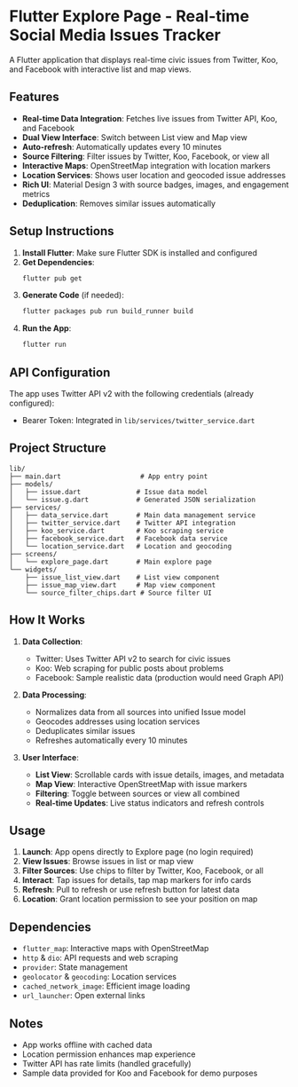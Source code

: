 # Flutter Explore Page - Real-time Social Media Issues Tracker

A Flutter application that displays real-time civic issues from Twitter, Koo, and Facebook with interactive list and map views.

## Features

- **Real-time Data Integration**: Fetches live issues from Twitter API, Koo, and Facebook
- **Dual View Interface**: Switch between List view and Map view
- **Auto-refresh**: Automatically updates every 10 minutes
- **Source Filtering**: Filter issues by Twitter, Koo, Facebook, or view all
- **Interactive Maps**: OpenStreetMap integration with location markers
- **Location Services**: Shows user location and geocoded issue addresses
- **Rich UI**: Material Design 3 with source badges, images, and engagement metrics
- **Deduplication**: Removes similar issues automatically

## Setup Instructions

1. **Install Flutter**: Make sure Flutter SDK is installed and configured
2. **Get Dependencies**:
   ```bash
   flutter pub get
   ```
3. **Generate Code** (if needed):
   ```bash
   flutter packages pub run build_runner build
   ```
4. **Run the App**:
   ```bash
   flutter run
   ```

## API Configuration

The app uses Twitter API v2 with the following credentials (already configured):
- Bearer Token: Integrated in `lib/services/twitter_service.dart`

## Project Structure

```
lib/
├── main.dart                    # App entry point
├── models/
│   ├── issue.dart              # Issue data model
│   └── issue.g.dart            # Generated JSON serialization
├── services/
│   ├── data_service.dart       # Main data management service
│   ├── twitter_service.dart    # Twitter API integration
│   ├── koo_service.dart        # Koo scraping service
│   ├── facebook_service.dart   # Facebook data service
│   └── location_service.dart   # Location and geocoding
├── screens/
│   └── explore_page.dart       # Main explore page
└── widgets/
    ├── issue_list_view.dart    # List view component
    ├── issue_map_view.dart     # Map view component
    └── source_filter_chips.dart # Source filter UI
```

## How It Works

1. **Data Collection**: 
   - Twitter: Uses Twitter API v2 to search for civic issues
   - Koo: Web scraping for public posts about problems
   - Facebook: Sample realistic data (production would need Graph API)

2. **Data Processing**:
   - Normalizes data from all sources into unified Issue model
   - Geocodes addresses using location services
   - Deduplicates similar issues
   - Refreshes automatically every 10 minutes

3. **User Interface**:
   - **List View**: Scrollable cards with issue details, images, and metadata
   - **Map View**: Interactive OpenStreetMap with issue markers
   - **Filtering**: Toggle between sources or view all combined
   - **Real-time Updates**: Live status indicators and refresh controls

## Usage

1. **Launch**: App opens directly to Explore page (no login required)
2. **View Issues**: Browse issues in list or map view
3. **Filter Sources**: Use chips to filter by Twitter, Koo, Facebook, or all
4. **Interact**: Tap issues for details, tap map markers for info cards
5. **Refresh**: Pull to refresh or use refresh button for latest data
6. **Location**: Grant location permission to see your position on map

## Dependencies

- `flutter_map`: Interactive maps with OpenStreetMap
- `http` & `dio`: API requests and web scraping
- `provider`: State management
- `geolocator` & `geocoding`: Location services
- `cached_network_image`: Efficient image loading
- `url_launcher`: Open external links

## Notes

- App works offline with cached data
- Location permission enhances map experience
- Twitter API has rate limits (handled gracefully)
- Sample data provided for Koo and Facebook for demo purposes
